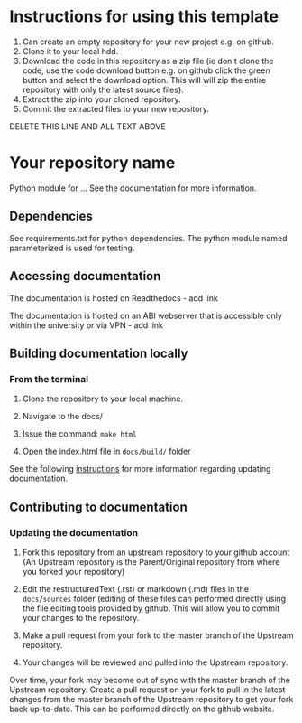 # Instructions for using this template

1. Can create an empty repository for your new project e.g. on github.
2. Clone it to your local hdd.
3. Download the code in this repository as a zip file (ie don't clone the code, use the code download button e.g. on github click the green button and select the download option. This will will zip the entire repository with only the latest source files). 
4. Extract the zip into your cloned repository.
5. Commit the extracted files to your new repository.

DELETE THIS LINE AND ALL TEXT ABOVE 

# Your repository name

Python module for ...
See the documentation for more information.

## Dependencies

See requirements.txt for python dependencies.
The python module named parameterized is used for testing.

## Accessing documentation

The documentation is hosted on Readthedocs - add link

The documentation is hosted on an ABI webserver that is accessible only within
the university or via VPN - add link

## Building documentation locally

### From the terminal
1. Clone the repository to your local machine.

2. Navigate to the docs/

3. Issue the command: `make html`

4. Open the index.html file in `docs/build/` folder

See the following [instructions](https://research-software-development-tutorials.readthedocs.io/en/latest/beginner/documenting_code/updating_documentation.html#updating-documentation) for more information regarding updating documentation.

## Contributing to documentation

### Updating the documentation
1. Fork this repository from an upstream repository to your github account (An Upstream repository is the Parent/Original repository from where you forked your repository)

2. Edit the restructuredText (.rst) or markdown (.md) files in the 
`docs/sources` folder (editing of these files can performed directly using the 
file editing tools provided by github. This will allow you to commit your 
changes to the repository.

3. Make a pull request from your fork to the master branch of the Upstream repository.

4. Your changes will be reviewed and pulled into the Upstream repository.

Over time, your fork may become out of sync with the master branch of the Upstream repository. Create a pull request on your fork to pull in the latest changes from the master branch of the Upstream repository to get your fork back up-to-date. This can be performed directly on the github website.

